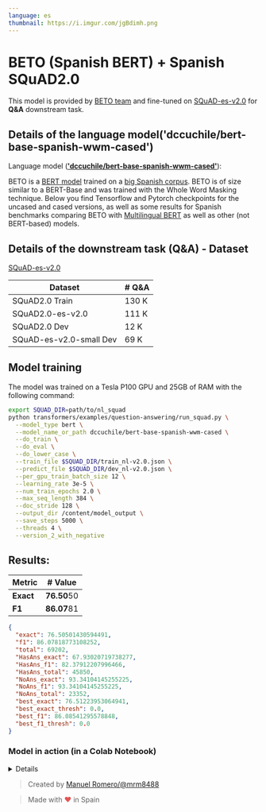```yaml
---
language: es
thumbnail: https://i.imgur.com/jgBdimh.png
---
```


# BETO (Spanish BERT) + Spanish SQuAD2.0

This model is provided by [BETO team](https://github.com/dccuchile/beto) and fine-tuned on [SQuAD-es-v2.0](https://github.com/ccasimiro88/TranslateAlignRetrieve) for **Q&A** downstream task.

## Details of the language model('dccuchile/bert-base-spanish-wwm-cased')

Language model ([**'dccuchile/bert-base-spanish-wwm-cased'**](https://github.com/dccuchile/beto/blob/master/README.md)):

BETO is a [BERT model](https://github.com/google-research/bert) trained on a [big Spanish corpus](https://github.com/josecannete/spanish-corpora). BETO is of size similar to a BERT-Base and was trained with the Whole Word Masking technique. Below you find Tensorflow and Pytorch checkpoints for the uncased and cased versions, as well as some results for Spanish benchmarks comparing BETO with [Multilingual BERT](https://github.com/google-research/bert/blob/master/multilingual.md) as well as other (not BERT-based) models.

## Details of the downstream task (Q&A) - Dataset
[SQuAD-es-v2.0](https://github.com/ccasimiro88/TranslateAlignRetrieve)

| Dataset                | # Q&A |
| ---------------------- | ----- |
| SQuAD2.0 Train         | 130 K |
| SQuAD2.0-es-v2.0       | 111 K |
| SQuAD2.0 Dev           | 12  K |
| SQuAD-es-v2.0-small Dev| 69  K |

## Model training

The model was trained on a Tesla P100 GPU and 25GB of RAM with the following command:

```bash
export SQUAD_DIR=path/to/nl_squad
python transformers/examples/question-answering/run_squad.py \
  --model_type bert \
  --model_name_or_path dccuchile/bert-base-spanish-wwm-cased \
  --do_train \
  --do_eval \
  --do_lower_case \
  --train_file $SQUAD_DIR/train_nl-v2.0.json \
  --predict_file $SQUAD_DIR/dev_nl-v2.0.json \
  --per_gpu_train_batch_size 12 \
  --learning_rate 3e-5 \
  --num_train_epochs 2.0 \
  --max_seq_length 384 \
  --doc_stride 128 \
  --output_dir /content/model_output \
  --save_steps 5000 \
  --threads 4 \
  --version_2_with_negative 
```

## Results:


  | Metric               | # Value |
| ---------------------- | ----- |
| **Exact**              | **76.50**50 |
| **F1**                 | **86.07**81 |

```json
{
  "exact": 76.50501430594491,
  "f1": 86.07818773108252,
  "total": 69202,
  "HasAns_exact": 67.93020719738277,
  "HasAns_f1": 82.37912207996466,
  "HasAns_total": 45850,
  "NoAns_exact": 93.34104145255225,
  "NoAns_f1": 93.34104145255225,
  "NoAns_total": 23352,
  "best_exact": 76.51223953064941,
  "best_exact_thresh": 0.0,
  "best_f1": 86.08541295578848,
  "best_f1_thresh": 0.0
}
```

### Model in action (in a Colab Notebook)
<details>

1.  Set the context and ask some questions:

![Set context and questions](https://media.giphy.com/media/mCIaBpfN0LQcuzkA2F/giphy.gif)

2.  Run predictions:

![Run the model](https://media.giphy.com/media/WT453aptcbCP7hxWTZ/giphy.gif)
</details>

> Created by [Manuel Romero/@mrm8488](https://twitter.com/mrm8488)

> Made with <span style="color: #e25555;">&hearts;</span> in Spain
